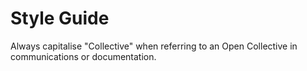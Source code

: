 # Style Guide

Always capitalise "Collective" when referring to an Open Collective in communications or documentation.

